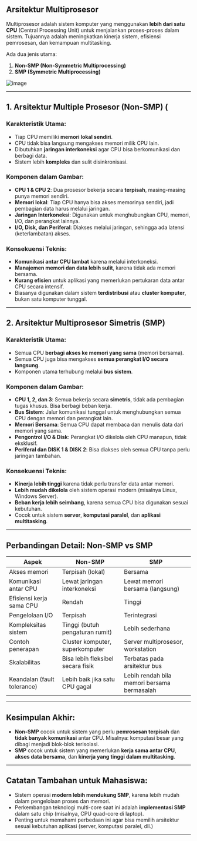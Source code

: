 

##  **Arsitektur Multiprosesor**

Multiprosesor adalah sistem komputer yang menggunakan **lebih dari satu CPU** (Central Processing Unit) untuk menjalankan proses-proses dalam sistem. Tujuannya adalah meningkatkan kinerja sistem, efisiensi pemrosesan, dan kemampuan multitasking.

Ada dua jenis utama:

1. **Non-SMP (Non-Symmetric Multiprocessing)**
2. **SMP (Symmetric Multiprocessing)**

![image](https://github.com/user-attachments/assets/83042bae-c831-4531-9216-b3f4ec5cfbb3)

---

## **1. Arsitektur Multiple Prosesor (Non-SMP) (**

###  **Karakteristik Utama:**

* Tiap CPU memiliki **memori lokal sendiri**.
* CPU tidak bisa langsung mengakses memori milik CPU lain.
* Dibutuhkan **jaringan interkoneksi** agar CPU bisa berkomunikasi dan berbagi data.
* Sistem lebih **kompleks** dan sulit disinkronisasi.

###  **Komponen dalam Gambar:**

* **CPU 1 & CPU 2**: Dua prosesor bekerja secara **terpisah**, masing-masing punya memori sendiri.
* **Memori lokal**: Tiap CPU hanya bisa akses memorinya sendiri, jadi pembagian data harus melalui jaringan.
* **Jaringan Interkoneksi**: Digunakan untuk menghubungkan CPU, memori, I/O, dan perangkat lainnya.
* **I/O, Disk, dan Periferal**: Diakses melalui jaringan, sehingga ada latensi (keterlambatan) akses.

###  **Konsekuensi Teknis:**

* **Komunikasi antar CPU lambat** karena melalui interkoneksi.
* **Manajemen memori dan data lebih sulit**, karena tidak ada memori bersama.
* **Kurang efisien** untuk aplikasi yang memerlukan pertukaran data antar CPU secara intensif.
* Biasanya digunakan dalam sistem **terdistribusi** atau **cluster komputer**, bukan satu komputer tunggal.

---

##  **2. Arsitektur Multiprosesor Simetris (SMP)**

###  **Karakteristik Utama:**

* Semua CPU **berbagi akses ke memori yang sama** (memori bersama).
* Semua CPU juga bisa mengakses **semua perangkat I/O secara langsung**.
* Komponen utama terhubung melalui **bus sistem**.

### **Komponen dalam Gambar:**

* **CPU 1, 2, dan 3**: Semua bekerja secara **simetris**, tidak ada pembagian tugas khusus. Bisa berbagi beban kerja.
* **Bus Sistem**: Jalur komunikasi tunggal untuk menghubungkan semua CPU dengan memori dan perangkat lain.
* **Memori Bersama**: Semua CPU dapat membaca dan menulis data dari memori yang sama.
* **Pengontrol I/O & Disk**: Perangkat I/O dikelola oleh CPU manapun, tidak eksklusif.
* **Periferal dan DISK 1 & DISK 2**: Bisa diakses oleh semua CPU tanpa perlu jaringan tambahan.

###  **Konsekuensi Teknis:**

* **Kinerja lebih tinggi** karena tidak perlu transfer data antar memori.
* **Lebih mudah dikelola** oleh sistem operasi modern (misalnya Linux, Windows Server).
* **Beban kerja lebih seimbang**, karena semua CPU bisa digunakan sesuai kebutuhan.
* Cocok untuk sistem **server**, **komputasi paralel**, dan **aplikasi multitasking**.

---

##  **Perbandingan Detail: Non-SMP vs SMP**

| Aspek                       | Non-SMP                           | SMP                                         |
| --------------------------- | --------------------------------- | ------------------------------------------- |
| Akses memori                | Terpisah (lokal)                  | Bersama                                     |
| Komunikasi antar CPU        | Lewat jaringan interkoneksi       | Lewat memori bersama (langsung)             |
| Efisiensi kerja sama CPU    | Rendah                            | Tinggi                                      |
| Pengelolaan I/O             | Terpisah                          | Terintegrasi                                |
| Kompleksitas sistem         | Tinggi (butuh pengaturan rumit)   | Lebih sederhana                             |
| Contoh penerapan            | Cluster komputer, superkomputer   | Server multiprosesor, workstation           |
| Skalabilitas                | Bisa lebih fleksibel secara fisik | Terbatas pada arsitektur bus                |
| Keandalan (fault tolerance) | Lebih baik jika satu CPU gagal    | Lebih rendah bila memori bersama bermasalah |

---

## **Kesimpulan Akhir:**

* **Non-SMP** cocok untuk sistem yang perlu **pemrosesan terpisah** dan **tidak banyak komunikasi** antar CPU. Misalnya: komputasi besar yang dibagi menjadi blok-blok terisolasi.
* **SMP** cocok untuk sistem yang memerlukan **kerja sama antar CPU**, **akses data bersama**, dan **kinerja yang tinggi dalam multitasking**.

---

##  **Catatan Tambahan untuk Mahasiswa:**

* Sistem operasi **modern lebih mendukung SMP**, karena lebih mudah dalam pengelolaan proses dan memori.
* Perkembangan teknologi multi-core saat ini adalah **implementasi SMP** dalam satu chip (misalnya, CPU quad-core di laptop).
* Penting untuk memahami perbedaan ini agar bisa memilih arsitektur sesuai kebutuhan aplikasi (server, komputasi paralel, dll.)

---


